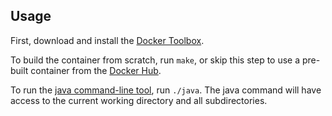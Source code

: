 ## Usage

First, download and install the
[Docker Toolbox](https://www.docker.com/products/docker-toolbox).

To build the container from scratch, run `make`, or skip this step to use a
pre-built container from the
[Docker Hub](https://hub.docker.com/r/lynxtp/openjdk-jre).

To run the
[java command-line tool](http://docs.oracle.com/javase/8/docs/technotes/tools/unix/java.html),
run `./java`. The java command will have access to the current working
directory and all subdirectories.
